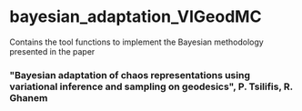 # bayesian_adaptation_VIGeodMC
Contains the tool functions to implement the Bayesian methodology presented in the paper 

### "Bayesian adaptation of chaos representations using variational inference and sampling on geodesics", P. Tsilifis, R. Ghanem
